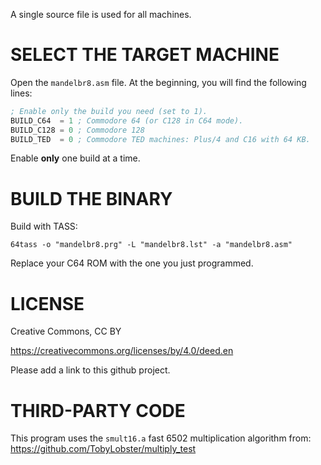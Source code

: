A single source file is used for all machines.

# SELECT THE TARGET MACHINE

Open the ```mandelbr8.asm``` file. At the beginning, you will find the following lines:

```asm
; Enable only the build you need (set to 1).
BUILD_C64  = 1 ; Commodore 64 (or C128 in C64 mode).
BUILD_C128 = 0 ; Commodore 128
BUILD_TED  = 0 ; Commodore TED machines: Plus/4 and C16 with 64 KB.
```

Enable **only** one build at a time.

# BUILD THE BINARY

Build with TASS:

```64tass -o "mandelbr8.prg" -L "mandelbr8.lst" -a "mandelbr8.asm"```

Replace your C64 ROM with the one you just programmed.

# LICENSE

Creative Commons, CC BY

https://creativecommons.org/licenses/by/4.0/deed.en

Please add a link to this github project.

# THIRD-PARTY CODE

This program uses the ```smult16.a``` fast 6502 multiplication algorithm from:
https://github.com/TobyLobster/multiply_test

